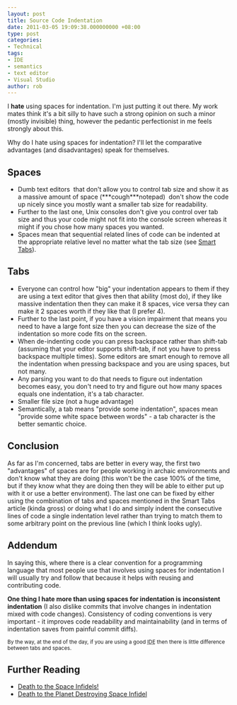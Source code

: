 ```yaml
---
layout: post
title: Source Code Indentation
date: 2011-03-05 19:09:38.000000000 +08:00
type: post
categories:
- Technical
tags:
- IDE
- semantics
- text editor
- Visual Studio
author: rob
---
```



I **hate** using spaces for indentation. I'm just putting it out there. My work mates think it's a bit silly to have such a strong opinion on such a minor (mostly invisible) thing, however the pedantic perfectionist in me feels strongly about this.



Why do I hate using spaces for indentation? I'll let the comparative advantages (and disadvantages) speak for themselves.



<!--more-->


## Spaces

- Dumb text editors  that don't allow you to control tab size and show it as a massive amount of space (**\*cough\***notepad)  don't show the code up nicely since you mostly want a smaller tab size for readability.
- Further to the last one, Unix consoles don't give you control over tab size and thus your code might not fit into the console screen whereas it might if you chose how many spaces you wanted.
- Spaces mean that sequential related lines of code can be indented at the appropriate relative level no matter what the tab size (see [Smart Tabs](http://www.emacswiki.org/emacs/SmartTabs "Smart Tabs")).


## Tabs

- Everyone can control how "big" your indentation appears to them if they are using a text editor that gives then that ability (most do), if they like massive indentation then they can make it 8 spaces, vice versa they can make it 2 spaces worth if they like that (I prefer 4).
- Further to the last point, if you have a vision impairment that means you need to have a large font size then you can decrease the size of the indentation so more code fits on the screen.
- When de-indenting code you can press backspace rather than shift-tab (assuming that your editor supports shift-tab, if not you have to press backspace multiple times). Some editors are smart enough to remove all the indentation when pressing backspace and you are using spaces, but not many.
- Any parsing you want to do that needs to figure out indentation becomes easy, you don't need to try and figure out how many spaces equals one indentation, it's a tab character.
- Smaller file size (not a huge advantage)
- Semantically, a tab means "provide some indentation", spaces mean "provide some white space between words" - a tab character is the better semantic choice.


## Conclusion


As far as I'm concerned, tabs are better in every way, the first two "advantages" of spaces are for people working in archaic environments and don't know what they are doing (this won't be the case 100% of the time, but if they know what they are doing then they will be able to either put up with it or use a better environment). The last one can be fixed by either using the combination of tabs and spaces mentioned in the Smart Tabs article (kinda gross) or doing what I do and simply indent the consecutive lines of code a single indentation level rather than trying to match them to some arbitrary point on the previous line (which I think looks ugly).


## Addendum


In saying this, where there is a clear convention for a programming language that most people use that involves using spaces for indentation I will usually try and follow that because it helps with reusing and contributing code.



**One thing I hate more than using spaces for indentation is** **inconsistent indentation** (I also dislike commits that involve changes in indentation mixed with code changes). Consistency of coding conventions is very important - it improves code readability and maintainability (and in terms of indentation saves from painful commit diffs).



<small>By the way, at the end of the day, if you are using a good <abbr title="Integrated Development Environment">IDE</abbr> then there is little difference between tabs and spaces.</small>


## Further Reading

- [Death to the Space Infidels!](http://www.codinghorror.com/blog/2009/04/death-to-the-space-infidels.html "Death to the Sapce Infidels!")
- [Death to the Planet Destroying Space Infidel](http://peterbraden.co.uk/article/space-infidel "# Death to the Planet Destroying Space Infidel")


